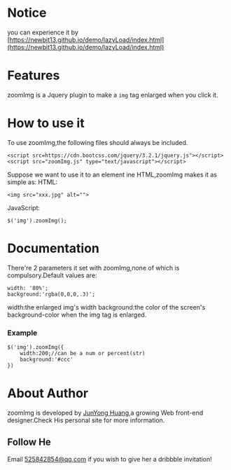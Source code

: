 # Notice
you can experience it by [https://newbit13.github.io/demo/lazyLoad/index.html](https://newbit13.github.io/demo/lazyLoad/index.html)
# Features
zoomImg is a Jquery plugin to make a `img` tag enlarged when you click it.
# How to use it 
To use zoomImg,the following files should always be included.


    <script src=https://cdn.bootcss.com/jquery/3.2.1/jquery.js"></script>
	<script src="zoomImg.js" type="text/javascript"></script>
Suppose we want to use it to an element ine HTML,zoomImg makes it as simple as:
HTML:


	<img src="xxx.jpg" alt="">
JavaScript:


	$('img').zoomImg();
# Documentation
There're 2 parameters it set with zoomImg,none of which is compulsory.Default values are:

	width: '80%';
	background:'rgba(0,0,0,.3)';
width:the enlarged img's width
background:the color of the screen's background-color when the img tag is enlarged.
### Example

	$('img').zoomImg({
		width:200;//can be a num or percent(str)
		background:'#ccc'
	})
# About Author
zoomImg is developed by [JunYong Huang](http://www.huangjunyong.club/newbit/ "JunYong Huang"),a growing Web front-end designer.Check His personal site for more information.
## Follow He
Email [525842854@qq.com](525842854@qq.com "525842854@qq.com") if you wish to give her a dribbble invitation!


